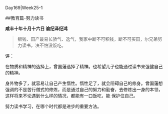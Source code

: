 Day169|Week25-1

##教育篇-努力读书

**咸丰十年十月十六日 谕纪泽纪鸿**

>银钱、田产最易长骄气、逸气，我家中断不可积钱，断不可买田，尔兄弟努力读书，决不怕没饭吃。

评：

在物质和精神的选择上，曾国藩选择了精神。也希望儿子也能通过读书来强健自己的精神。

身外物多了，就容易让自己产生惰性。惰性足了，就会阻碍自己的修身。曾国藩想强调的不是苦行僧式的修炼，而是通过自己的努力和勤奋，去修炼出一身的本领，这样将来不论遇到什么样的情况，都能有一口饭吃，能
保护住自己。

努力读书学习，在哪个时代都是进步的重要方法。
